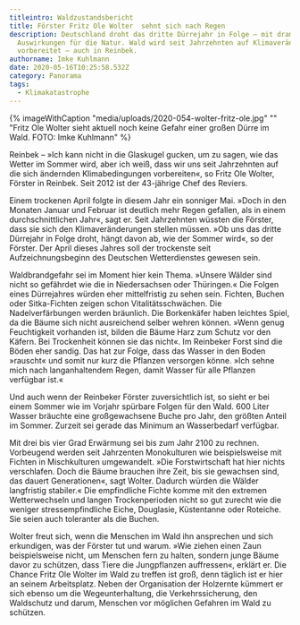 ```yaml
---
titleintro: Waldzustandsbericht
title: Förster Fritz Ole Wolter  sehnt sich nach Regen
description: Deutschland droht das dritte Dürrejahr in Folge – mit dramatischen
  Auswirkungen für die Natur. Wald wird seit Jahrzehnten auf Klimaveränderungen
  vorbereitet – auch in Reinbek.
authorname: Imke Kuhlmann
date: 2020-05-16T10:25:58.532Z
category: Panorama
tags:
  - Klimakatastrophe
---
```


{% imageWithCaption "media/uploads/2020-054-wolter-fritz-ole.jpg" "" "Fritz Ole Wolter sieht aktuell noch keine Gefahr einer großen Dürre im Wald. FOTO: Imke Kuhlmann" %}

Reinbek – »Ich kann nicht in die Glaskugel gucken, um zu sagen, wie das Wetter im Sommer wird, aber ich weiß, dass wir uns seit Jahrzehnten auf die sich ändernden Klimabedingungen vorbereiten«, so Fritz Ole Wolter, Förster in Reinbek. Seit 2012 ist der 43-jährige Chef des Reviers. 


Einem trockenen April folgte in diesem Jahr ein sonniger Mai. »Doch in den Monaten Januar und Februar ist deutlich mehr Regen gefallen, als in einem durchschnittlichen Jahr«, sagt er. Seit Jahrzehnten wüssten die Förster, dass sie sich den Klimaveränderungen stellen müssen. »Ob uns das dritte Dürrejahr in Folge droht, hängt davon ab, wie der Sommer wird«, so der Förster. Der April dieses Jahres soll der trockenste seit Aufzeichnungsbeginn des Deutschen Wetterdienstes gewesen sein.


Waldbrandgefahr sei im Moment hier kein Thema. »Unsere Wälder sind nicht so gefährdet wie die in Niedersachsen oder Thüringen.« Die Folgen eines Dürrejahres würden eher mittelfristig zu sehen sein. Fichten, Buchen oder Sitka-Fichten zeigen schon Vitalitätsschwächen. Die Nadelverfärbungen werden bräunlich. Die Borkenkäfer haben leichtes Spiel, da die Bäume sich nicht ausreichend selber wehren können. »Wenn genug Feuchtigkeit vorhanden ist, bilden die Bäume Harz zum Schutz vor den Käfern. Bei Trockenheit können sie das nicht«. Im Reinbeker Forst sind die Böden eher sandig. Das hat zur Folge, dass das Wasser in den Boden »rauscht« und somit nur kurz die Pflanzen versorgen könne. »Ich sehne mich nach langanhaltendem Regen, damit Wasser für alle Pflanzen verfügbar ist.« 


Und auch wenn der Reinbeker Förster zuversichtlich ist, so sieht er bei einem Sommer wie im Vorjahr spürbare Folgen für den Wald. 600 Liter Wasser bräuchte eine großgewachsene Buche pro Jahr, den größten Anteil im Sommer. Zurzeit sei gerade das Minimum an Wasserbedarf verfügbar. 


Mit drei bis vier Grad Erwärmung sei bis zum Jahr 2100 zu rechnen. Vorbeugend werden seit Jahrzenten Monokulturen wie beispielsweise mit Fichten in Mischkulturen umgewandelt. »Die Forstwirtschaft hat hier nichts verschlafen. Doch die Bäume brauchen ihre Zeit, bis sie gewachsen sind, das dauert Generationen«, sagt Wolter. Dadurch würden die Wälder langfristig stabiler.« Die empfindliche Fichte komme mit den extremen Wetterwechseln und langen Trockenperioden nicht so gut zurecht wie die weniger stressempfindliche Eiche, Douglasie, Küstentanne oder Roteiche. Sie seien auch toleranter als die Buchen. 


Wolter freut sich, wenn die Menschen im Wald ihn ansprechen und sich erkundigen, was der Förster tut und warum. »Wie ziehen einen Zaun beispielsweise nicht, um Menschen fern zu halten, sondern junge Bäume davor zu schützen, dass Tiere die Jungpflanzen auffressen«, erklärt er. 
Die Chance Fritz Ole Wolter im Wald zu treffen ist groß, denn täglich ist er hier an seinem Arbeitsplatz. Neben der Organisation der Holzernte kümmert er sich ebenso um die Wegeunterhaltung, die Verkehrssicherung, den Waldschutz und darum, Menschen vor möglichen Gefahren im Wald zu schützen.